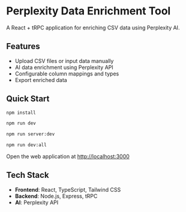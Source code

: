# Perplexity Data Enrichment Tool

A React + tRPC application for enriching CSV data using Perplexity AI.

## Features

- Upload CSV files or input data manually
- AI data enrichment using Perplexity API
- Configurable column mappings and types
- Export enriched data

## Quick Start

```bash
npm install

npm run dev

npm run server:dev

npm run dev:all
```

Open the web application at <http://localhost:3000>

## Tech Stack

- **Frontend**: React, TypeScript, Tailwind CSS
- **Backend**: Node.js, Express, tRPC
- **AI**: Perplexity API
